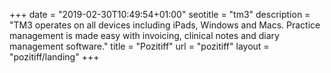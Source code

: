 +++
date = "2019-02-30T10:49:54+01:00"
seotitle = "tm3"
description = "TM3 operates on all devices including iPads, Windows and Macs. Practice management is made easy with invoicing, clinical notes and diary management software."
title = "Pozitiff"
url = "pozitiff"
layout = "pozitiff/landing"
+++
